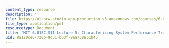 ```yaml
---
content_type: resource
description: ''
file: https://ol-ocw-studio-app-production.s3.amazonaws.com/courses/6-01sc-introduction-to-electrical-engineering-and-computer-science-i-spring-2011/8a120ce6730b9d31b63f9aa738951b46_MIT6_01SC_S11_lec05_300k.pdf
file_type: application/pdf
resourcetype: Document
title: 'MIT 6.01SC S11 Lecture 5: Characterizing System Performance Transcript'
uid: 8a120ce6-730b-9d31-b63f-9aa738951b46
---
```

